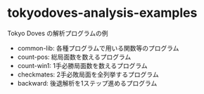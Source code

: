 # tokyodoves-analysis-examples
Tokyo Doves の解析プログラムの例

- common-lib: 各種プログラムで用いる関数等のプログラム
- count-pos: 総局面数を数えるプログラム
- count-win1: 1手必勝局面数を数えるプログラム
- checkmates: 2手必敗局面を全列挙するプログラム
- backward: 後退解析を1ステップ進めるプログラム